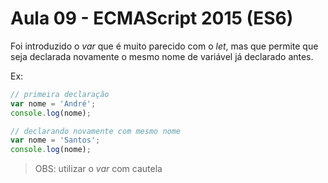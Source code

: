 # Aula 09 - ECMAScript 2015 (ES6)


Foi introduzido o _var_ que é muito parecido com o _let_, mas que permite que seja declarada novamente o mesmo nome de variável já declarado antes.

Ex:
```js
// primeira declaração
var nome = 'André';
console.log(nome);

// declarando novamente com mesmo nome
var nome = 'Santos'; 
console.log(nome);
```

> OBS: utilizar o _var_ com cautela

